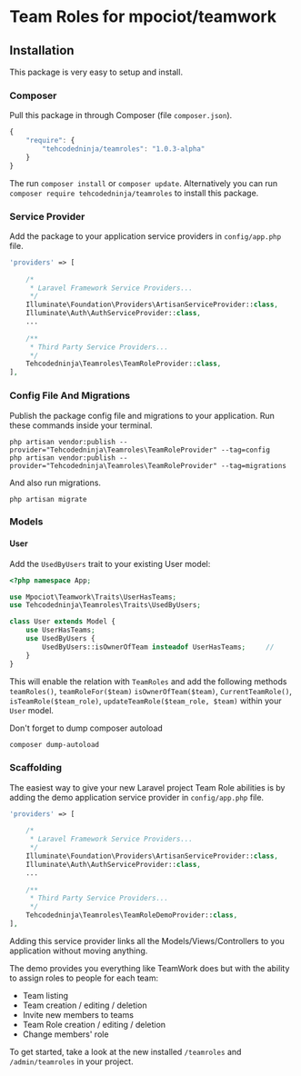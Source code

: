 # Team Roles for mpociot/teamwork

## Installation

This package is very easy to setup and install.

### Composer

Pull this package in through Composer (file `composer.json`).

```js
{
    "require": {
        "tehcodedninja/teamroles": "1.0.3-alpha"
    }
}
```
The run `composer install` or `composer update`.
Alternatively you can run `composer require tehcodedninja/teamroles` to install this package.

### Service Provider

Add the package to your application service providers in `config/app.php` file.

```php
'providers' => [
    
    /*
     * Laravel Framework Service Providers...
     */
    Illuminate\Foundation\Providers\ArtisanServiceProvider::class,
    Illuminate\Auth\AuthServiceProvider::class,
    ...
    
    /**
     * Third Party Service Providers...
     */
    Tehcodedninja\Teamroles\TeamRoleProvider::class,
],
```

### Config File And Migrations

Publish the package config file and migrations to your application. Run these commands inside your terminal.

    php artisan vendor:publish --provider="Tehcodedninja\Teamroles\TeamRoleProvider" --tag=config
    php artisan vendor:publish --provider="Tehcodedninja\Teamroles\TeamRoleProvider" --tag=migrations

And also run migrations.

    php artisan migrate

### Models

#### User

Add the `UsedByUsers` trait to your existing User model:

```php
<?php namespace App;

use Mpociot\Teamwork\Traits\UserHasTeams;
use Tehcodedninja\Teamroles\Traits\UsedByUsers;

class User extends Model {
    use UserHasTeams;
    use UsedByUsers {                                                                       // Add these lines starting here
        UsedByUsers::isOwnerOfTeam insteadof UserHasTeams;     // 
    }                                                                                                     // Till here
}
```

This will enable the relation with `TeamRoles` and add the following methods `teamRoles()`, `teamRoleFor($team)` `isOwnerOfTeam($team)`, `CurrentTeamRole()`, `isTeamRole($team_role)`, `updateTeamRole($team_role, $team)` within your `User` model.

Don't forget to dump composer autoload

```bash
composer dump-autoload
```	
### Scaffolding

The easiest way to give your new Laravel project Team Role abilities is by adding the demo application service provider in `config/app.php` file.

```php
'providers' => [
    
    /*
     * Laravel Framework Service Providers...
     */
    Illuminate\Foundation\Providers\ArtisanServiceProvider::class,
    Illuminate\Auth\AuthServiceProvider::class,
    ...
    
    /**
     * Third Party Service Providers...
     */
    Tehcodedninja\Teamroles\TeamRoleDemoProvider::class,
],
```

Adding this service provider links all the Models/Views/Controllers to you application without moving anything.

The demo provides you everything like TeamWork does but with the ability to assign roles to people for each team:

* Team listing
* Team creation / editing / deletion
* Invite new members to teams
* Team Role creation / editing / deletion
* Change members' role

To get started, take a look at the new installed `/teamroles` and `/admin/teamroles` in your project.

